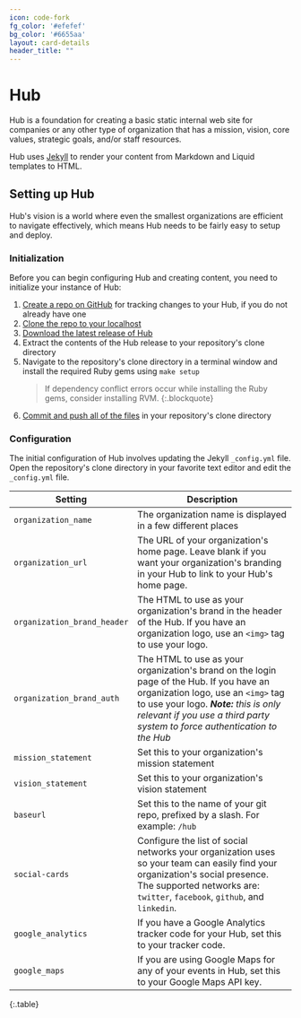 ```yaml
---
icon: code-fork
fg_color: '#efefef'
bg_color: '#6655aa'
layout: card-details
header_title: ""
---
```


# Hub

Hub is a foundation for creating a basic static internal web site for companies or any other type of organization that has a mission, vision, core values, strategic goals, and/or staff resources.

Hub uses [Jekyll](https://jekyllrb.com/) to render your content from Markdown and Liquid templates to HTML.

## Setting up Hub

Hub's vision is a world where even the smallest organizations are efficient to navigate effectively, which means Hub needs to be fairly easy to setup and deploy.

### Initialization

Before you can begin configuring Hub and creating content, you need to initialize your instance of Hub:

1. [Create a repo on GitHub](https://help.github.com/articles/create-a-repo/) for tracking changes to your Hub, if you do not already have one
2. [Clone the repo to your localhost](https://help.github.com/articles/cloning-a-repository/)
3. [Download the latest release of Hub](https://github.com/lightster/hub/releases/latest)
4. Extract the contents of the Hub release to your repository's clone directory
5. Navigate to the repository's clone directory in a terminal window and install the required Ruby gems using `make setup`
    > If dependency conflict errors occur while installing the Ruby gems, consider installing RVM.
    {:.blockquote}
6. [Commit and push all of the files](https://help.github.com/articles/adding-a-file-to-a-repository-using-the-command-line/) in your repository's clone directory

### Configuration

The initial configuration of Hub involves updating the Jekyll `_config.yml` file. Open the repository's clone directory in your favorite text editor and edit the `_config.yml` file.

| Setting | Description |
| --- | --- |
| `organization_name` | The organization name is displayed in a few different places |
| `organization_url` | The URL of your organization's home page. Leave blank if you want your organization's branding in your Hub to link to your Hub's home page. |
| `organization_brand_header` | The HTML to use as your organization's brand in the header of the Hub. If you have an organization logo, use an `<img>` tag to use your logo. |
| `organization_brand_auth` | The HTML to use as your organization's brand on the login page of the Hub. If you have an organization logo, use an `<img>` tag to use your logo. _**Note:** this is only relevant if you use a third party system to force authentication to the Hub_ |
| `mission_statement` | Set this to your organization's mission statement |
| `vision_statement` | Set this to your organization's vision statement |
| `baseurl` | Set this to the name of your git repo, prefixed by a slash. For example: `/hub` |
| `social-cards` | Configure the list of social networks your organization uses so your team can easily find your organization's social presence.  The supported networks are: `twitter`, `facebook`, `github`, and `linkedin`. |
| `google_analytics` | If you have a Google Analytics tracker code for your Hub, set this to your tracker code. |
| `google_maps` | If you are using Google Maps for any of your events in Hub, set this to your Google Maps API key. |
{:.table}
